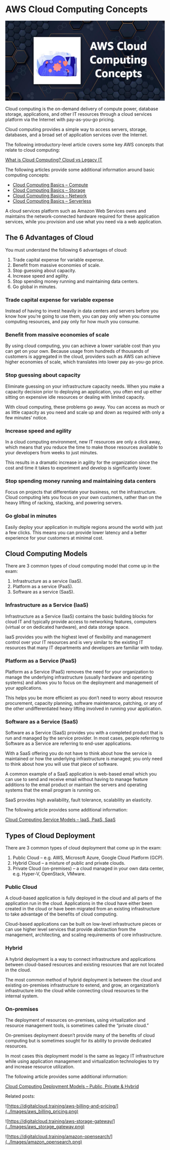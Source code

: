 # AWS Cloud Computing Concepts

![aws_cloud_computing_concepts](../Images/aws_cloud_computing_concepts.png)

Cloud computing is the on-demand delivery of compute power, database storage, applications, and other IT resources
through a cloud services platform via the Internet with pay-as-you-go pricing.

Cloud computing provides a simple way to access servers, storage, databases, and a broad set of application services
over the Internet.

The following introductory-level article covers some key AWS concepts that relate to cloud computing:

[What is Cloud Computing? Cloud vs Legacy IT](https://digitalcloud.training/what-is-cloud-computing/)

The following articles provide some additional information around basic computing concepts:

* [Cloud Computing Basics – Compute](https://digitalcloud.training/cloud-computing-basics-compute/)
* [Cloud Computing Basics – Storage](https://digitalcloud.training/cloud-computing-basics-storage/)
* [Cloud Computing Basics – Network](https://digitalcloud.training/cloud-computing-basics-network/)
* [Cloud Computing Basics – Serverless](https://digitalcloud.training/cloud-computing-basics-serverless/)

A cloud services platform such as Amazon Web Services owns and maintains the network-connected hardware required for
these application services, while you provision and use what you need via a web application.

## The 6 Advantages of Cloud

You must understand the following 6 advantages of cloud:

1. Trade capital expense for variable expense.
2. Benefit from massive economies of scale.
3. Stop guessing about capacity.
4. Increase speed and agility.
5. Stop spending money running and maintaining data centers.
6. Go global in minutes.

### Trade capital expense for variable expense

Instead of having to invest heavily in data centers and servers before you know how you’re going to use them, you can
pay only when you consume computing resources, and pay only for how much you consume.

### Benefit from massive economies of scale

By using cloud computing, you can achieve a lower variable cost than you can get on your own. Because usage from
hundreds of thousands of customers is aggregated in the cloud, providers such as AWS can achieve higher economies of
scale, which translates into lower pay as-you-go price.

### Stop guessing about capacity

Eliminate guessing on your infrastructure capacity needs. When you make a capacity decision prior to deploying an
application, you often end up either sitting on expensive idle resources or dealing with limited capacity.

With cloud computing, these problems go away. You can access as much or as little capacity as you need and scale up and
down as required with only a few minutes’ notice.

### Increase speed and agility

In a cloud computing environment, new IT resources are only a click away, which means that you reduce the time to make
those resources available to your developers from weeks to just minutes.

This results in a dramatic increase in agility for the organization since the cost and time it takes to experiment and
develop is significantly lower.

### Stop spending money running and maintaining data centers

Focus on projects that differentiate your business, not the infrastructure. Cloud computing lets you focus on your own
customers, rather than on the heavy lifting of racking, stacking, and powering servers.

### Go global in minutes

Easily deploy your application in multiple regions around the world with just a few clicks. This means you can provide
lower latency and a better experience for your customers at minimal cost.

## Cloud Computing Models

There are 3 common types of cloud computing model that come up in the exam:

1. Infrastructure as a service (IaaS).
2. Platform as a service (PaaS).
3. Software as a service (SaaS).

### Infrastructure as a Service (IaaS)

Infrastructure as a Service (IaaS) contains the basic building blocks for cloud IT and typically provide access to
networking features, computers (virtual or on dedicated hardware), and data storage space.

IaaS provides you with the highest level of flexibility and management control over your IT resources and is very
similar to the existing IT resources that many IT departments and developers are familiar with today.

### Platform as a Service (PaaS)

Platform as a Service (PaaS) removes the need for your organization to manage the underlying infrastructure (usually
hardware and operating systems) and allows you to focus on the deployment and management of your applications.

This helps you be more efficient as you don’t need to worry about resource procurement, capacity planning, software
maintenance, patching, or any of the other undifferentiated heavy lifting involved in running your application.

### Software as a Service (SaaS)

Software as a Service (SaaS) provides you with a completed product that is run and managed by the service provider. In
most cases, people referring to Software as a Service are referring to end-user applications.

With a SaaS offering you do not have to think about how the service is maintained or how the underlying infrastructure
is managed; you only need to think about how you will use that piece of software.

A common example of a SaaS application is web-based email which you can use to send and receive email without having to
manage feature additions to the email product or maintain the servers and operating systems that the email program is
running on.

SaaS provides high availability, fault tolerance, scalability an elasticity.

The following article provides some additional information:

[Cloud Computing Service Models – IaaS, PaaS, SaaS](https://digitalcloud.training/cloud-computing-service-models-iaas-paas-saas/)

## Types of Cloud Deployment

There are 3 common types of cloud deployment that come up in the exam:

1. Public Cloud – e.g. AWS, Microsoft Azure, Google Cloud Platform (GCP).
2. Hybrid Cloud – a mixture of public and private clouds.
3. Private Cloud (on-premises) – a cloud managed in your own data center, e.g. Hyper-V, OpenStack, VMware.

### Public Cloud

A cloud-based application is fully deployed in the cloud and all parts of the application run in the cloud. Applications
in the cloud have either been created in the cloud or have been migrated from an existing infrastructure to take
advantage of the benefits of cloud computing.

Cloud-based applications can be built on low-level infrastructure pieces or can use higher level services that provide
abstraction from the management, architecting, and scaling requirements of core infrastructure.

### Hybrid

A hybrid deployment is a way to connect infrastructure and applications between cloud-based resources and existing
resources that are not located in the cloud.

The most common method of hybrid deployment is between the cloud and existing on-premises infrastructure to extend, and
grow, an organization’s infrastructure into the cloud while connecting cloud resources to the internal system.

### On-premises

The deployment of resources on-premises, using virtualization and resource management tools, is sometimes called the
“private cloud.”

On-premises deployment doesn’t provide many of the benefits of cloud computing but is sometimes sought for its ability
to provide dedicated resources.

In most cases this deployment model is the same as legacy IT infrastructure while using application management and
virtualization technologies to try and increase resource utilization.

The following article provides some additional information:

[Cloud Computing Deployment Models – Public, Private & Hybrid](https://digitalcloud.training/cloud-computing-deployment-models/)

Related posts:

![https://digitalcloud.training/aws-billing-and-pricing/](../Images/aws_billing_pricing.png)

![https://digitalcloud.training/aws-storage-gateway/](../Images/aws_storage_gateway.png)

![https://digitalcloud.training/amazon-opensearch/](../Images/amazon_opensearch.png)
